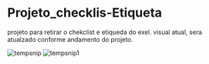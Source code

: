 # Projeto_checklis-Etiqueta
projeto para retirar o chekclist e etiqueda do exel.
visual atual, sera atualzado conforme andamento do projeto.


![tempsnip](https://github.com/user-attachments/assets/f242a9d1-6182-4ed1-90ed-f9c2fc06c883)
![tempsnip1](https://github.com/user-attachments/assets/45e4a919-abde-466e-ba3b-530ff64bcbe8)

